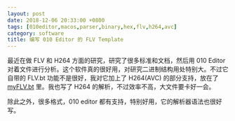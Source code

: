 ```yaml
---
layout: post
date: 2018-12-06 20:33:00 +0800
tags: [010editor,macos,parser,binary,hex,flv,h264,avc]
category: software
title: 编写 010 Editor 的 FLV Template
---
```


最近在做 FLV 和 H264 方面的研究，研究了很多标准和文档，然后用 010 Editor 对着文件进行分析。这个软件真的很好用，对研究二进制结构用处特别大。不过它自带的 FLV.bt 功能不是很好，我对它加上了 H264(AVC) 的部分支持，放在了 [myFLV.bt](https://github.com/jiegec/tools/blob/master/myFLV.bt) 里。我也写了 H264 的解析，不过效率不高，大文件要卡好一会。

除此之外，很多格式，010 editor 都有支持，特别好用，它的解析器语法也很好写。